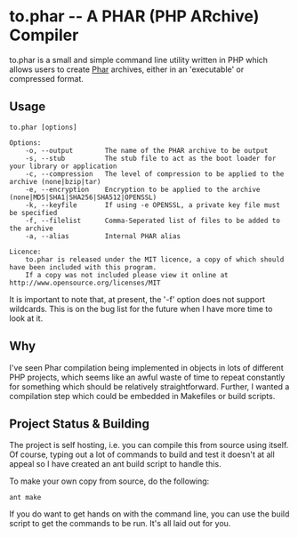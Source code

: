 # to.phar -- A PHAR (PHP ARchive) Compiler

to.phar is a small and simple command line utility written in PHP which allows
users to create [Phar](http://www.php.net/manual/en/book.phar.php) archives,
either in an 'executable' or compressed format.

Usage
-----

    to.phar [options]

    Options:
        -o, --output        The name of the PHAR archive to be output
        -s, --stub          The stub file to act as the boot loader for your library or application
        -c, --compression   The level of compression to be applied to the archive (none|bzip|tar)
        -e, --encryption    Encryption to be applied to the archive (none|MD5|SHA1|SHA256|SHA512|OPENSSL)
        -k, --keyfile       If using -e OPENSSL, a private key file must be specified
        -f, --filelist      Comma-Seperated list of files to be added to the archive
        -a, --alias         Internal PHAR alias

    Licence:
        to.phar is released under the MIT licence, a copy of which should have been included with this program.
        If a copy was not included please view it online at http://www.opensource.org/licenses/MIT

It is important to note that, at present, the '-f' option does not support
wildcards. This is on the bug list for the future when I have more time to look
at it.

Why
---

I've seen Phar compilation being implemented in objects in lots of different
PHP projects, which seems like an awful waste of time to repeat constantly for
something which should be relatively straightforward. Further, I wanted a 
compilation step which could be embedded in Makefiles or build scripts.

Project Status & Building
-------------------------

The project is self hosting, i.e. you can compile this from source using itself. Of
course, typing out a lot of commands to build and test it doesn't at all appeal
so I have created an ant build script to handle this.

To make your own copy from source, do the following:

    ant make

If you do want to get hands on with the command line, you can use the build
script to get the commands to be run. It's all laid out for you.
